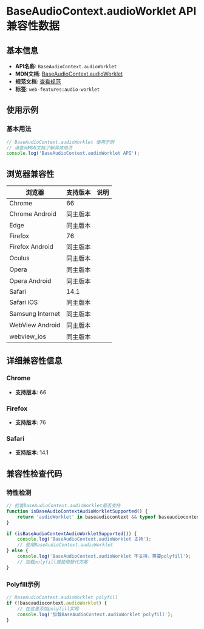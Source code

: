 # BaseAudioContext.audioWorklet API 兼容性数据

## 基本信息

- **API名称**: `BaseAudioContext.audioWorklet`
- **MDN文档**: [BaseAudioContext.audioWorklet](https://developer.mozilla.org/docs/Web/API/BaseAudioContext/audioWorklet)
- **规范文档**: [查看规范](https://webaudio.github.io/web-audio-api/#dom-baseaudiocontext-audioworklet)
- **标签**: `web-features:audio-worklet`

## 使用示例

### 基本用法

```javascript
// BaseAudioContext.audioWorklet 使用示例
// 请查阅MDN文档了解具体用法
console.log('BaseAudioContext.audioWorklet API');
```

## 浏览器兼容性

| 浏览器 | 支持版本 | 说明 |
|--------|----------|------|
| Chrome | 66 |  |
| Chrome Android | 同主版本 |  |
| Edge | 同主版本 |  |
| Firefox | 76 |  |
| Firefox Android | 同主版本 |  |
| Oculus | 同主版本 |  |
| Opera | 同主版本 |  |
| Opera Android | 同主版本 |  |
| Safari | 14.1 |  |
| Safari iOS | 同主版本 |  |
| Samsung Internet | 同主版本 |  |
| WebView Android | 同主版本 |  |
| webview_ios | 同主版本 |  |

## 详细兼容性信息

### Chrome

- **支持版本**: 66

### Firefox

- **支持版本**: 76

### Safari

- **支持版本**: 14.1

## 兼容性检查代码

### 特性检测

```javascript
// 检查BaseAudioContext.audioWorklet是否支持
function isBaseAudioContextAudioWorkletSupported() {
    return 'audioWorklet' in baseaudiocontext && typeof baseaudiocontext.audioWorklet === 'function';
}

if (isBaseAudioContextAudioWorkletSupported()) {
    console.log('BaseAudioContext.audioWorklet 支持');
    // 使用BaseAudioContext.audioWorklet
} else {
    console.log('BaseAudioContext.audioWorklet 不支持，需要polyfill');
    // 加载polyfill或使用替代方案
}
```

### Polyfill示例

```javascript
// BaseAudioContext.audioWorklet polyfill
if (!baseaudiocontext.audioWorklet) {
    // 在这里添加polyfill实现
    console.log('加载BaseAudioContext.audioWorklet polyfill');
}
```

